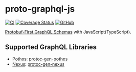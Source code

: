 # proto-graphql-js
[![CI](https://github.com/proto-graphql/proto-graphql-js/workflows/CI/badge.svg)](https://github.com/proto-graphql/proto-graphql-js/actions?query=workflow%3ACI)
[![Coverage Status](https://coveralls.io/repos/github/proto-graphql/proto-graphql-js/badge.svg?branch=main)](https://coveralls.io/github/proto-graphql/proto-graphql-js?branch=main)
[![GitHub](https://img.shields.io/github/license/proto-graphql/proto-graphql-js)](./LICENSE)

[Protobuf-First GraphQL Schemas](https://github.com/proto-graphql/proto-graphql) with JavaScript(TypeScript).

## Supported GraphQL Libraries
- [Pothos](https://pothos-graphql.dev/): [protoc-gen-pothos](./packages/protoc-gen-pothos)
- [Nexus](https://nexusjs.org/): [protoc-gen-nexus](./packages/protoc-gen-nexus)
